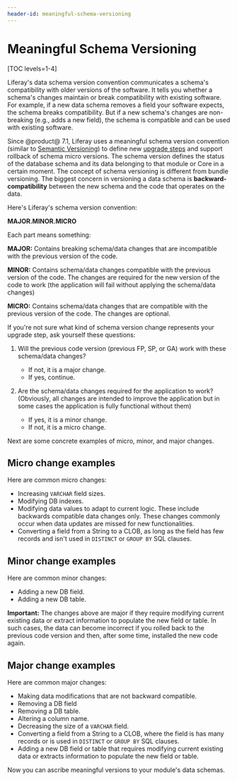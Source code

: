 ```yaml
---
header-id: meaningful-schema-versioning
---
```


# Meaningful Schema Versioning

[TOC levels=1-4]

Liferay's data schema version convention communicates a schema's compatibility
with older versions of the software. It tells you whether a schema's changes
maintain or break compatibility with existing software. For example, if a new
data schema removes a field your software expects, the schema breaks
compatibility. But if a new schema's changes are non-breaking (e.g., adds a new
field), the schema is compatible and can be used with existing software.

Since @product@ 7.1, Liferay uses a meaningful schema version convention
(similar to
[Semantic Versioning](http://semver.org))
to define new
[upgrade steps](/docs/7-2/frameworks/-/knowledge_base/f/creating-an-upgrade-process-for-your-app) 
and support rollback of schema micro versions. The schema version defines the
status of the database schema and its data belonging to that module or Core in a
certain moment. The concept of schema versioning is different from bundle
versioning. The biggest concern in versioning a data schema is
**backward-compatibility** between the new schema and the code that operates on
the data. 

Here's Liferay's schema version convention:

**MAJOR.MINOR.MICRO**

Each part means something: 

**MAJOR:** Contains breaking schema/data changes that are incompatible with the 
previous version of the code. 

**MINOR:** Contains schema/data changes compatible with the previous version of 
the code. The changes are required for the new version of the code to work (the
application will fail without applying the schema/data changes)

**MICRO:** Contains schema/data changes that are compatible with the previous 
version of the code. The changes are optional. 

If you're not sure what kind of schema version change represents your upgrade
step, ask yourself these questions:

1.  Will the previous code version (previous FP, SP, or GA) work with these 
    schema/data changes? 

    -   If not, it is a major change. 
    -   If yes, continue. 

2.  Are the schema/data changes required for the application to work? 
    (Obviously, all changes are intended to improve the application but in some
    cases the application is fully functional without them)

    -   If yes, it is a minor change.
    -   If not, it is a micro change. 

Next are some concrete examples of micro, minor, and major changes. 

## Micro change examples

Here are common micro changes:

-   Increasing `VARCHAR` field sizes. 
-   Modifying DB indexes. 
-   Modifying data values to adapt to current logic. These include backwards 
    compatible data changes only. These changes commonly occur when data updates
    are missed for new functionalities. 
-   Converting a field from a String to a CLOB, as long as the field has few 
    records and isn't used in `DISTINCT` or `GROUP BY` SQL clauses. 

## Minor change examples

Here are common minor changes:

-   Adding a new DB field.
-   Adding a new DB table. 

**Important:** The changes above are major if they require modifying current 
existing data or extract information to populate the new field or table. In such
cases, the data can become incorrect if you rolled back to the previous code
version and then, after some time, installed the new code again. 

## Major change examples

Here are common major changes:

-   Making data modifications that are not backward compatible. 
-   Removing a DB field
-   Removing a DB table. 
-   Altering a column name. 
-   Decreasing the size of a `VARCHAR` field. 
-   Converting a field from a String to a CLOB, where the field is has many 
    records or is used in `DISTINCT` or `GROUP BY` SQL clauses. 
-   Adding a new DB field or table that requires modifying current existing data
    or extracts information to populate the new field or table. 

Now you can ascribe meaningful versions to your module's data schemas. 


